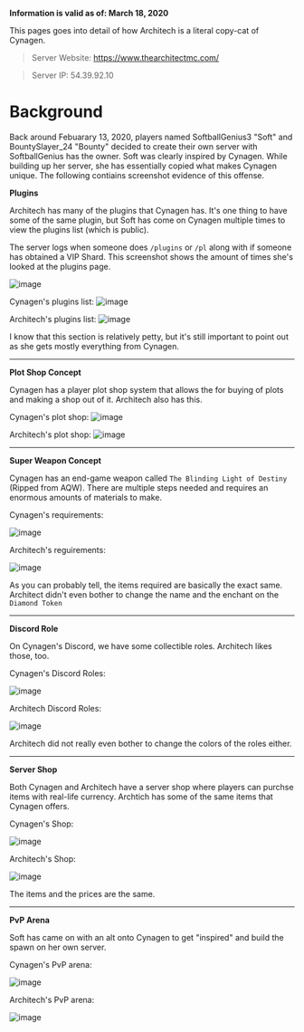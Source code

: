 **Information is valid as of: March 18, 2020**

This pages goes into detail of how Architech is a literal copy-cat of Cynagen.

>Server Website: https://www.thearchitectmc.com/

>Server IP: 54.39.92.10

# Background

Back around Febuarary 13, 2020, players named SoftballGenius3 "Soft" and BountySlayer_24 "Bounty" decided to create their own server with SoftballGenius has the owner. Soft was clearly inspired by Cynagen. While building up her server, she has essentially copied what makes Cynagen unique. The following contiains screenshot evidence of this offense.



**Plugins**

Architech has many of the plugins that Cynagen has. It's one thing to have some of the same plugin, but Soft has come on Cynagen multiple times to view the plugins list (which is public).

The server logs when someone does `/plugins` or `/pl` along with if someone has obtained a VIP Shard. This screenshot shows the amount of times she's looked at the plugins page.

![image](https://user-images.githubusercontent.com/20980266/76998586-5c357300-6923-11ea-810f-720bd9d06cde.png)

Cynagen's plugins list:
![image](https://user-images.githubusercontent.com/20980266/76999017-03b2a580-6924-11ea-8d1a-7f86e43f3834.png)

Architech's plugins list:
![image](https://user-images.githubusercontent.com/20980266/76998977-f4335c80-6923-11ea-9373-059082456254.png)

I know that this section is relatively petty, but it's still important to point out as she gets mostly everything from Cynagen.

----------------------------------------------------------------------------------------------------------------------------------------


**Plot Shop Concept**

Cynagen has a player plot shop system that allows the for buying of plots and making a shop out of it. Architech also has this.

Cynagen's plot shop:
![image](https://user-images.githubusercontent.com/20980266/76999759-2abda700-6925-11ea-80b6-ea226eed3e4c.png)

Architech's plot shop:
![image](https://user-images.githubusercontent.com/20980266/76999584-da464980-6924-11ea-8415-e51a951b5566.png)

----------------------------------------------------------------------------------------------------------------------------------------

**Super Weapon Concept**

Cynagen has an end-game weapon called `The Blinding Light of Destiny` (Ripped from AQW). There are multiple steps needed and requires an enormous amounts of materials to make.

Cynagen's requirements:

![image](https://user-images.githubusercontent.com/20980266/77000111-cc44f880-6925-11ea-809e-08d68d8ae7a4.png)

Architech's reguirements:

![image](https://user-images.githubusercontent.com/20980266/77000297-2776eb00-6926-11ea-9f47-35c5556c8c26.png)

As you can probably tell, the items required are basically the exact same. Architect didn't even bother to change the name and the enchant on the `Diamond Token`

----------------------------------------------------------------------------------------------------------------------------------------

**Discord Role**

On Cynagen's Discord, we have some collectible roles. Architech likes those, too.

Cynagen's Discord Roles:

![image](https://user-images.githubusercontent.com/20980266/77000659-b8e65d00-6926-11ea-95ae-79ac5dfdf860.png)

Architech Discord Roles:

![image](https://user-images.githubusercontent.com/20980266/77000765-e206ed80-6926-11ea-97c8-8bdfb06a2090.png)

Architech did not really even bother to change the colors of the roles either.

----------------------------------------------------------------------------------------------------------------------------------------

**Server Shop**

Both Cynagen and Architech have a server shop where players can purchse items with real-life currency. Archtich has some of the same items that Cynagen offers. 

Cynagen's Shop:

![image](https://user-images.githubusercontent.com/20980266/77001115-65284380-6927-11ea-9671-8d707f2499a9.png)

Architech's Shop:

![image](https://user-images.githubusercontent.com/20980266/77001170-7f622180-6927-11ea-9721-9e6c1d62f275.png)

The items and the prices are the same.

----------------------------------------------------------------------------------------------------------------------------------------

**PvP Arena**

Soft has came on with an alt onto Cynagen to get "inspired" and build the spawn on her own server.

Cynagen's PvP arena:

![image](https://user-images.githubusercontent.com/20980266/77001611-31015280-6928-11ea-95ca-5e9997d15054.png)


Architech's PvP arena:

![image](https://user-images.githubusercontent.com/20980266/77001508-116a2a00-6928-11ea-8337-99f9f122d62d.png)
